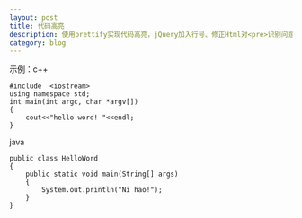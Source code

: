 ```yaml
---
layout: post
title: 代码高亮 
description: 使用prettify实现代码高亮，jQuery加入行号、修正Html对<pre>识别问题
category: blog 
---
```


示例：c++

	#include  <iostream>
	using namespace std;
	int main(int argc, char *argv[])
	{
	    cout<<"hello word! "<<endl;
	}
	
java

    public class HelloWord
    {
        public static void main(String[] args)
        {   
            System.out.println("Ni hao!");
        }      
    }
